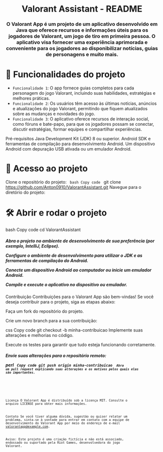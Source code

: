 <h1 align="center">Valorant Assistant - README</h1>

<h3 align="center">O Valorant App é um projeto de um aplicativo desenvolvido em Java que oferece recursos e informações úteis para os jogadores de Valorant, um jogo de tiro em primeira pessoa. O aplicativo visa fornecer uma experiência aprimorada e conveniente para os jogadores ao disponibilizar notícias, guias de personagens e muito mais.</h3>

# :hammer: Funcionalidades do projeto
- `Funcionalidade 1`: O app fornece guias completos para cada personagem do jogo Valorant, incluindo suas habilidades, estratégias e melhores práticas.
- `Funcionalidade 2`: Os usuários têm acesso às últimas notícias, anúncios e atualizações do jogo Valorant, permitindo que fiquem atualizados sobre as mudanças e novidades do jogo.
- `Funcionalidade 3`: O aplicativo oferece recursos de interação social, como fóruns e bate-papo, para que os jogadores possam se conectar, discutir estratégias, formar equipes e compartilhar experiências.

Pré-requisitos
Java Development Kit (JDK) 8 ou superior.
Android SDK e ferramentas de compilação para desenvolvimento Android.
Um dispositivo Android com depuração USB ativada ou um emulador Android.


# 📁 Acesso ao projeto
Clone o repositório do projeto:
<code>
bash
Copy code
</code>
git clone https://github.com/Anton0910/ValorantAssistant.git
Navegue para o diretório do projeto:

# 🛠️ Abrir e rodar o projeto
bash
Copy code
cd ValorantAssistant
<h5 >
Abra o projeto no ambiente de desenvolvimento de sua preferência (por exemplo, IntelliJ, Eclipse).

Configure o ambiente de desenvolvimento para utilizar o JDK e as ferramentas de compilação do Android.

Conecte um dispositivo Android ao computador ou inicie um emulador Android.

Compile e execute o aplicativo no dispositivo ou emulador.
</h5>

Contribuição
Contribuições para o Valorant App são bem-vindas! Se você deseja contribuir para o projeto, siga as etapas abaixo:

Faça um fork do repositório do projeto.

Crie um novo branch para a sua contribuição:

css
Copy code
git checkout -b minha-contribuicao
Implemente suas alterações e melhorias no código.

Execute os testes para garantir que tudo esteja funcionando corretamente.
<h5 >
Envie suas alterações para o repositório remoto:

perl
<code>
Copy code
git push origin minha-contribuicao
<code>
Abra um pull request explicando suas alterações e os motivos pelos quais elas são importantes.
</h5>

Licença
O Valorant App é distribuído sob a licença MIT. Consulte o arquivo LICENSE para obter mais informações.

Contato
Se você tiver alguma dúvida, sugestão ou quiser relatar um problema, sinta-se à vontade para entrar em contato com a equipe de desenvolvimento do Valorant App por meio do endereço de e-mail valorantapp@example.com.

Aviso: Este projeto é uma criação fictícia e não está associado, endossado ou suportado pela Riot Games, desenvolvedora do jogo Valorant.
